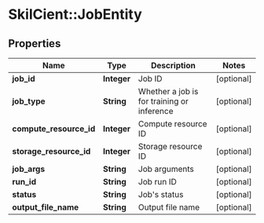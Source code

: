 # SkilCient::JobEntity

## Properties
Name | Type | Description | Notes
------------ | ------------- | ------------- | -------------
**job_id** | **Integer** | Job ID | [optional] 
**job_type** | **String** | Whether a job is for training or inference | [optional] 
**compute_resource_id** | **Integer** | Compute resource ID | [optional] 
**storage_resource_id** | **Integer** | Storage resource ID | [optional] 
**job_args** | **String** | Job arguments | [optional] 
**run_id** | **String** | Job run ID | [optional] 
**status** | **String** | Job&#39;s status | [optional] 
**output_file_name** | **String** | Output file name | [optional] 


